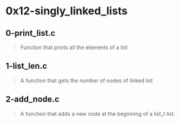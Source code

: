 # 0x12-singly_linked_lists

## 0-print_list.c
> Function that prints all the elements of a list

## 1-list_len.c
> A function that gets the number of nodes of linked list

## 2-add_node.c
> A function that adds a new node at the beginning of a list_t list.

